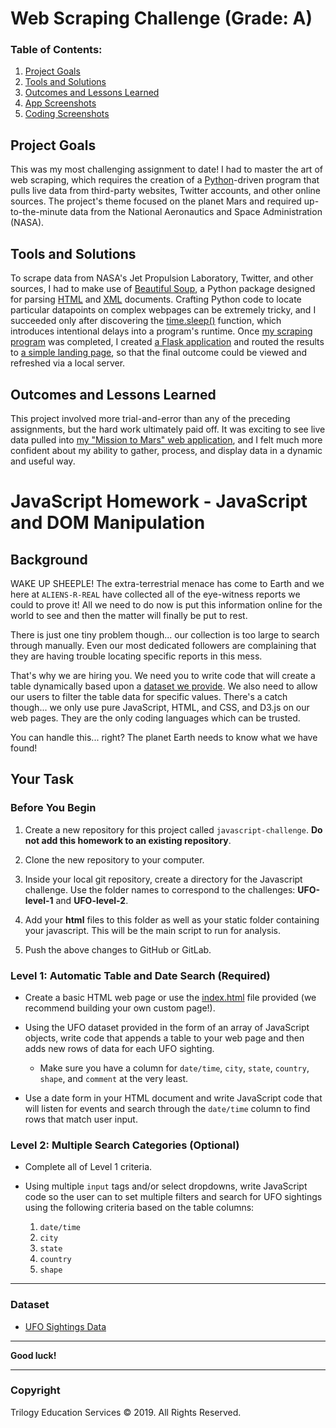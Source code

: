 # Web Scraping Challenge (Grade: A)
 
### Table of Contents:

 1. [Project Goals](#project-goals)
 2. [Tools and Solutions](#tools-and-solutions)
 3. [Outcomes and Lessons Learned](#outcomes-and-lessons-learned)
 4. [App Screenshots](#app-screenshots)
 5. [Coding Screenshots](#coding-screenshots)

## Project Goals
This was my most challenging assignment to date! I had to master the art of web scraping, which requires the creation of a <a href="https://www.python.org/">Python</a>-driven program that pulls live data from third-party websites, Twitter accounts, and other online sources. The project's theme focused on the planet Mars and required up-to-the-minute data from the National Aeronautics and Space Administration (NASA).

## Tools and Solutions
To scrape data from NASA's Jet Propulsion Laboratory, Twitter, and other sources, I had to make use of <a href="https://en.wikipedia.org/wiki/Beautiful_Soup_(HTML_parser)">Beautiful Soup</a>, a Python package designed for parsing <a href="https://en.wikipedia.org/wiki/HTML">HTML</a> and <a href="https://en.wikipedia.org/wiki/XML">XML</a> documents. Crafting Python code to locate particular datapoints on complex webpages can be extremely tricky, and I succeeded only after discovering the <a href="https://www.datacamp.com/community/tutorials/python-time-sleep?utm_source=adwords_ppc&utm_campaignid=1565261270&utm_adgroupid=67750485268&utm_device=c&utm_keyword=&utm_matchtype=b&utm_network=g&utm_adpostion=&utm_creative=295208661496&utm_targetid=aud-299261629574:dsa-429603003980&utm_loc_interest_ms=&utm_loc_physical_ms=9028322&gclid=Cj0KCQjw28T8BRDbARIsAEOMBcyqdyggLi4lUipH27YAIpdiHlKZ_lei9cjAy5jYoR2U91hlNKGeg2AaAiA2EALw_wcB">time.sleep()</a> function, which introduces intentional delays into a program's runtime. Once <a href="https://github.com/sonder74/web-scraping-challenge/blob/master/scrape_mars.py">my scraping program</a> was completed, I created <a href="https://github.com/sonder74/web-scraping-challenge/blob/master/app.py">a Flask application</a> and routed the results to <a href="https://github.com/sonder74/web-scraping-challenge/blob/master/screenshots/scrape_page_1.png">a simple landing page</a>, so that the final outcome could be viewed and refreshed via a local server.

## Outcomes and Lessons Learned
This project involved more trial-and-error than any of the preceding assignments, but the hard work ultimately paid off. It was exciting to see live data pulled into <a href="https://github.com/sonder74/web-scraping-challenge/blob/master/screenshots/scrape_page_1.png">my "Mission to Mars" web application</a>, and I felt much more confident about my ability to gather, process, and display data in a dynamic and useful way.









# JavaScript Homework - JavaScript and DOM Manipulation

## Background

WAKE UP SHEEPLE! The extra-terrestrial menace has come to Earth and we here at `ALIENS-R-REAL` have collected all of the eye-witness reports we could to prove it! All we need to do now is put this information online for the world to see and then the matter will finally be put to rest.

There is just one tiny problem though... our collection is too large to search through manually. Even our most dedicated followers are complaining that they are having trouble locating specific reports in this mess.

That's why we are hiring you. We need you to write code that will create a table dynamically based upon a [dataset we provide](StarterCode/static/js/data.js). We also need to allow our users to filter the table data for specific values. There's a catch though... we only use pure JavaScript, HTML, and CSS, and D3.js on our web pages. They are the only coding languages which can be trusted.

You can handle this... right? The planet Earth needs to know what we have found!

## Your Task

### Before You Begin

1. Create a new repository for this project called `javascript-challenge`. **Do not add this homework to an existing repository**.

2. Clone the new repository to your computer.

3. Inside your local git repository, create a directory for the Javascript challenge. Use the folder names to correspond to the challenges: **UFO-level-1** and **UFO-level-2**.

4. Add your **html** files to this folder as well as your static folder containing your javascript. This will be the main script to run for analysis.

5. Push the above changes to GitHub or GitLab.

### Level 1: Automatic Table and Date Search (Required)

* Create a basic HTML web page or use the [index.html](StarterCode/index.html) file provided (we recommend building your own custom page!).

* Using the UFO dataset provided in the form of an array of JavaScript objects, write code that appends a table to your web page and then adds new rows of data for each UFO sighting.

  * Make sure you have a column for `date/time`, `city`, `state`, `country`, `shape`, and `comment` at the very least.

* Use a date form in your HTML document and write JavaScript code that will listen for events and search through the `date/time` column to find rows that match user input.

### Level 2: Multiple Search Categories (Optional)

* Complete all of Level 1 criteria.

* Using multiple `input` tags and/or select dropdowns, write JavaScript code so the user can to set multiple filters and search for UFO sightings using the following criteria based on the table columns:

  1. `date/time`
  2. `city`
  3. `state`
  4. `country`
  5. `shape`

- - -

### Dataset

* [UFO Sightings Data](StarterCode/static/js/data.js)

- - -

**Good luck!**

- - -

### Copyright

Trilogy Education Services © 2019. All Rights Reserved.
